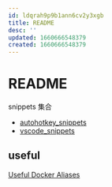 ```yaml
---
id: ldqrah9p9b1ann6cv2y3xgb
title: README
desc: ''
updated: 1660666548379
created: 1660666548379
---
```

# README

snippets 集合

- [autohotkey_snippets](autohotkey_snippets.md)
- [vscode_snippets](vscode_snippets.md)

## useful

[Useful Docker Aliases](https://gist.github.com/jgrodziski/9ed4a17709baad10dbcd4530b60dfcbb)
